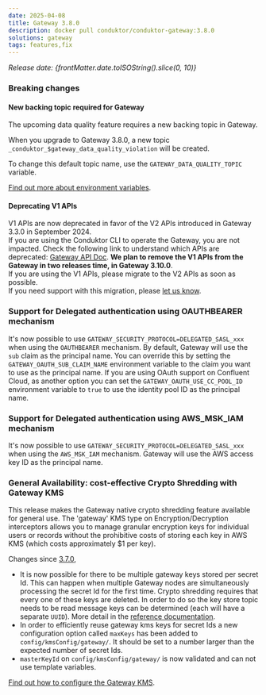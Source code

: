 ```yaml
---
date: 2025-04-08
title: Gateway 3.8.0
description: docker pull conduktor/conduktor-gateway:3.8.0
solutions: gateway
tags: features,fix
---
```


*Release date: {frontMatter.date.toISOString().slice(0, 10)}*

### Breaking changes

#### New backing topic required for Gateway
The upcoming data quality feature requires a new backing topic in Gateway.

When you upgrade to Gateway 3.8.0, a new topic `_conduktor_$gateway_data_quality_violation` will be created.

To change this default topic name, use the `GATEWAY_DATA_QUALITY_TOPIC` variable.

[Find out more about environment variables](https://docs.conduktor.io/gateway/configuration/env-variables/#topics-names).

#### Deprecating V1 APIs
V1 APIs are now deprecated in favor of the V2 APIs introduced in Gateway 3.3.0 in September 2024.  
If you are using the Conduktor CLI to operate the Gateway, you are not impacted.
Check the following link to understand which APIs are deprecated: [Gateway API Doc](https://developers.conduktor.io/?product=gateway&version=3.6.1&gatewayApiVersion=v1).
**We plan to remove the V1 APIs from the Gateway in two releases time, in Gateway 3.10.0**.  
If you are using the V1 APIs, please migrate to the V2 APIs as soon as possible.  
If you need support with this migration, please [let us know](https://support.conduktor.io/hc/en-gb/requests/new?ticket_form_id=17438363566609).


### Support for Delegated authentication using OAUTHBEARER mechanism 
It's now possible to use `GATEWAY_SECURITY_PROTOCOL=DELEGATED_SASL_xxx` when using the `OAUTHBEARER` mechanism.
By default, Gateway will use the `sub` claim as the principal name. 
You can override this by setting the `GATEWAY_OAUTH_SUB_CLAIM_NAME` environment variable to the claim you want to use as the principal name.
If you are using OAuth support on Confluent Cloud, as another option you can set the `GATEWAY_OAUTH_USE_CC_POOL_ID` environment variable to `true` to use the identity pool ID as the principal name.

### Support for Delegated authentication using AWS_MSK_IAM mechanism
It's now possible to use `GATEWAY_SECURITY_PROTOCOL=DELEGATED_SASL_xxx` when using the `AWS_MSK_IAM` mechanism.
Gateway will use the AWS access key ID as the principal name.

### General Availability: cost-effective Crypto Shredding with Gateway KMS

This release makes the Gateway native crypto shredding feature available for general use. The 'gateway' KMS type on Encryption/Decryption interceptors allows you to manage granular encryption keys for individual users or records without the prohibitive costs of storing each key in AWS KMS (which costs approximately $1 per key).

Changes since [3.7.0](/changelog/#preview-feature-introducing-cost-effective-crypto-shredding-with-gateway-kms),
* It is now possible for there to be multiple gateway keys stored per secret Id. This can happen when multiple Gateway nodes are simultaneously processing the secret Id for the first time. Crypto shredding requires that every one of these keys are deleted. In order to do so the key store topic needs to be read message keys can be determined (each will have a separate `UUID`). More detail in the [reference documentation](/gateway/interceptors/data-security/encryption/encryption-configuration/#crypto-shredding).
* In order to efficiently reuse gateway kms keys for secret Ids a new configuration option called `maxKeys` has been added to `config/kmsConfig/gateway/`. It should be set to a number larger than the expected number of secret Ids.
* `masterKeyId` on `config/kmsConfig/gateway/` is now validated and can not use template variables.

[Find out how to configure the Gateway KMS](/gateway/interceptors/data-security/encryption/encryption-configuration#gateway-kms).
